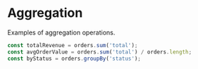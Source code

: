# Aggregation

Examples of aggregation operations.

```typescript
const totalRevenue = orders.sum('total');
const avgOrderValue = orders.sum('total') / orders.length;
const byStatus = orders.groupBy('status');
```
